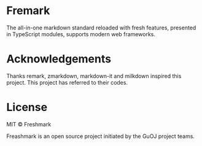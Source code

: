 # Fremark

The all-in-one markdown standard reloaded with fresh features, presented in TypeScript modules, supports modern web frameworks.

# Acknowledgements

Thanks remark, zmarkdown, markdown-it and milkdown inspired this project. This project has referred to their codes.

# License
MIT © Freshmark

Freashmark is an open source project initiated by the GuOJ project teams.


 